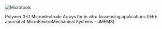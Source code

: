 ---
---
![Microtools](%theme_url%/public/images/features/2.png)  

Polymer 3-D Microelectrode Arrays for in vitro biosensing applications (IEEE Journal of MicroElectroMechanical Systems – JMEMS)
